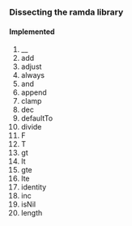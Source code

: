 ### Dissecting the ramda library

#### Implemented

1. __
2. add
3. adjust
4. always
5. and
6. append
7. clamp
8. dec
9. defaultTo
10. divide
11. F
12. T
13. gt
14. lt
15. gte
16. lte
17. identity
18. inc
19. isNil
20. length